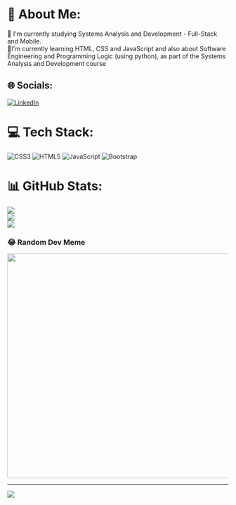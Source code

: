 # 💫 About Me:
🔭 I'm currently studying Systems Analysis and Development - Full-Stack and Mobile.<br>🌱I'm currently learning HTML, CSS and JavaScript and also about Software Engineering and
Programming Logic (using python), as part of the Systems Analysis and Development course<br>


## 🌐 Socials:
[![LinkedIn](https://img.shields.io/badge/LinkedIn-%230077B5.svg?logo=linkedin&logoColor=white)](https://linkedin.com/in/https://www.linkedin.com/in/caroline-tavares-65150b189/) 

# 💻 Tech Stack:
![CSS3](https://img.shields.io/badge/css3-%231572B6.svg?style=for-the-badge&logo=css3&logoColor=white) ![HTML5](https://img.shields.io/badge/html5-%23E34F26.svg?style=for-the-badge&logo=html5&logoColor=white) ![JavaScript](https://img.shields.io/badge/javascript-%23323330.svg?style=for-the-badge&logo=javascript&logoColor=%23F7DF1E) ![Bootstrap](https://img.shields.io/badge/bootstrap-%23563D7C.svg?style=for-the-badge&logo=bootstrap&logoColor=white)
# 📊 GitHub Stats:
![](https://github-readme-stats.vercel.app/api?username=CarolineT9&theme=radical&hide_border=false&include_all_commits=false&count_private=false)<br/>
![](https://github-readme-streak-stats.herokuapp.com/?user=CarolineT9&theme=radical&hide_border=false)<br/>
![](https://github-readme-stats.vercel.app/api/top-langs/?username=CarolineT9&theme=radical&hide_border=false&include_all_commits=false&count_private=false&layout=compact)

### 😂 Random Dev Meme
<img src="https://rm.up.railway.app/" width="512px"/>

---
[![](https://visitcount.itsvg.in/api?id=CarolineT9&icon=1&color=12)](https://visitcount.itsvg.in)

<!-- Proudly created with GPRM ( https://gprm.itsvg.in ) -->
